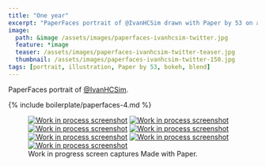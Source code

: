 ```yaml
---
title: "One year"
excerpt: "PaperFaces portrait of @IvanHCSim drawn with Paper by 53 on an iPad."
image: 
  path: &image /assets/images/paperfaces-ivanhcsim-twitter.jpg 
  feature: *image
  teaser: /assets/images/paperfaces-ivanhcsim-twitter-teaser.jpg
  thumbnail: /assets/images/paperfaces-ivanhcsim-twitter-150.jpg
tags: [portrait, illustration, Paper by 53, bokeh, blend]
---
```


PaperFaces portrait of [@IvanHCSim](http://twitter.com/IvanHCSim).

{% include boilerplate/paperfaces-4.md %}

<figure class="third">
  <a href="/assets/images/paperfaces-ivanhcsim-process-1-lg.jpg"><img src="/assets/images/paperfaces-ivanhcsim-process-1-600.jpg" alt="Work in process screenshot"></a>
  <a href="/assets/images/paperfaces-ivanhcsim-process-2-lg.jpg"><img src="/assets/images/paperfaces-ivanhcsim-process-2-600.jpg" alt="Work in process screenshot"></a>
  <a href="/assets/images/paperfaces-ivanhcsim-process-3-lg.jpg"><img src="/assets/images/paperfaces-ivanhcsim-process-3-600.jpg" alt="Work in process screenshot"></a>
  <a href="/assets/images/paperfaces-ivanhcsim-process-4-lg.jpg"><img src="/assets/images/paperfaces-ivanhcsim-process-4-600.jpg" alt="Work in process screenshot"></a>
  <a href="/assets/images/paperfaces-ivanhcsim-process-5-lg.jpg"><img src="/assets/images/paperfaces-ivanhcsim-process-5-600.jpg" alt="Work in process screenshot"></a>
  <a href="/assets/images/paperfaces-ivanhcsim-process-6-lg.jpg"><img src="/assets/images/paperfaces-ivanhcsim-process-6-600.jpg" alt="Work in process screenshot"></a>
  <a href="/assets/images/paperfaces-ivanhcsim-process-7-lg.jpg"><img src="/assets/images/paperfaces-ivanhcsim-process-7-600.jpg" alt="Work in process screenshot"></a>
  <figcaption>Work in progress screen captures Made with Paper.</figcaption>
</figure>
